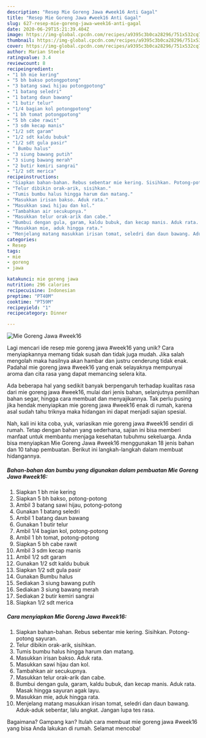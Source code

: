 ```yaml
---
description: "Resep Mie Goreng Jawa #week16 Anti Gagal"
title: "Resep Mie Goreng Jawa #week16 Anti Gagal"
slug: 627-resep-mie-goreng-jawa-week16-anti-gagal
date: 2020-06-29T15:21:39.404Z
image: https://img-global.cpcdn.com/recipes/a9395c3b0ca28296/751x532cq70/mie-goreng-jawa-week16-foto-resep-utama.jpg
thumbnail: https://img-global.cpcdn.com/recipes/a9395c3b0ca28296/751x532cq70/mie-goreng-jawa-week16-foto-resep-utama.jpg
cover: https://img-global.cpcdn.com/recipes/a9395c3b0ca28296/751x532cq70/mie-goreng-jawa-week16-foto-resep-utama.jpg
author: Marian Steele
ratingvalue: 3.4
reviewcount: 8
recipeingredient:
- "1 bh mie kering"
- "5 bh bakso potongpotong"
- "3 batang sawi hijau potongpotong"
- "1 batang seledri"
- "1 batang daun bawang"
- "1 butir telur"
- "1/4 bagian kol potongpotong"
- "1 bh tomat potongpotong"
- "5 bh cabe rawit"
- "3 sdm kecap manis"
- "1/2 sdt garam"
- "1/2 sdt kaldu bubuk"
- "1/2 sdt gula pasir"
- " Bumbu halus"
- "3 siung bawang putih"
- "3 siung bawang merah"
- "2 butir kemiri sangrai"
- "1/2 sdt merica"
recipeinstructions:
- "Siapkan bahan-bahan. Rebus sebentar mie kering. Sisihkan. Potong-potong sayuran."
- "Telur dibikin orak-arik, sisihkan."
- "Tumis bumbu halus hingga harum dan matang."
- "Masukkan irisan bakso. Aduk rata."
- "Masukkan sawi hijau dan kol."
- "Tambahkan air secukupnya."
- "Masukkan telur orak-arik dan cabe."
- "Bumbui dengan gula, garam, kaldu bubuk, dan kecap manis. Aduk rata. Masak hingga sayuran agak layu."
- "Masukkan mie, aduk hingga rata."
- "Menjelang matang masukkan irisan tomat, seledri dan daun bawang. Aduk-aduk sebentar, lalu angkat. Jangan lupa tes rasa."
categories:
- Resep
tags:
- mie
- goreng
- jawa

katakunci: mie goreng jawa 
nutrition: 296 calories
recipecuisine: Indonesian
preptime: "PT40M"
cooktime: "PT59M"
recipeyield: "1"
recipecategory: Dinner

---
```



![Mie Goreng Jawa #week16](https://img-global.cpcdn.com/recipes/a9395c3b0ca28296/751x532cq70/mie-goreng-jawa-week16-foto-resep-utama.jpg)

Lagi mencari ide resep mie goreng jawa #week16 yang unik? Cara menyiapkannya memang tidak susah dan tidak juga mudah. Jika salah mengolah maka hasilnya akan hambar dan justru cenderung tidak enak. Padahal mie goreng jawa #week16 yang enak selayaknya mempunyai aroma dan cita rasa yang dapat memancing selera kita.

Ada beberapa hal yang sedikit banyak berpengaruh terhadap kualitas rasa dari mie goreng jawa #week16, mulai dari jenis bahan, selanjutnya pemilihan bahan segar, hingga cara membuat dan menyajikannya. Tak perlu pusing jika hendak menyiapkan mie goreng jawa #week16 enak di rumah, karena asal sudah tahu triknya maka hidangan ini dapat menjadi sajian spesial.




Nah, kali ini kita coba, yuk, variasikan mie goreng jawa #week16 sendiri di rumah. Tetap dengan bahan yang sederhana, sajian ini bisa memberi manfaat untuk membantu menjaga kesehatan tubuhmu sekeluarga. Anda bisa menyiapkan Mie Goreng Jawa #week16 menggunakan 18 jenis bahan dan 10 tahap pembuatan. Berikut ini langkah-langkah dalam membuat hidangannya.

<!--inarticleads1-->

##### Bahan-bahan dan bumbu yang digunakan dalam pembuatan Mie Goreng Jawa #week16:

1. Siapkan 1 bh mie kering
1. Siapkan 5 bh bakso, potong-potong
1. Ambil 3 batang sawi hijau, potong-potong
1. Gunakan 1 batang seledri
1. Ambil 1 batang daun bawang
1. Gunakan 1 butir telur
1. Ambil 1/4 bagian kol, potong-potong
1. Ambil 1 bh tomat, potong-potong
1. Siapkan 5 bh cabe rawit
1. Ambil 3 sdm kecap manis
1. Ambil 1/2 sdt garam
1. Gunakan 1/2 sdt kaldu bubuk
1. Siapkan 1/2 sdt gula pasir
1. Gunakan  Bumbu halus
1. Sediakan 3 siung bawang putih
1. Sediakan 3 siung bawang merah
1. Sediakan 2 butir kemiri sangrai
1. Siapkan 1/2 sdt merica




<!--inarticleads2-->

##### Cara menyiapkan Mie Goreng Jawa #week16:

1. Siapkan bahan-bahan. Rebus sebentar mie kering. Sisihkan. Potong-potong sayuran.
1. Telur dibikin orak-arik, sisihkan.
1. Tumis bumbu halus hingga harum dan matang.
1. Masukkan irisan bakso. Aduk rata.
1. Masukkan sawi hijau dan kol.
1. Tambahkan air secukupnya.
1. Masukkan telur orak-arik dan cabe.
1. Bumbui dengan gula, garam, kaldu bubuk, dan kecap manis. Aduk rata. Masak hingga sayuran agak layu.
1. Masukkan mie, aduk hingga rata.
1. Menjelang matang masukkan irisan tomat, seledri dan daun bawang. Aduk-aduk sebentar, lalu angkat. Jangan lupa tes rasa.




Bagaimana? Gampang kan? Itulah cara membuat mie goreng jawa #week16 yang bisa Anda lakukan di rumah. Selamat mencoba!

